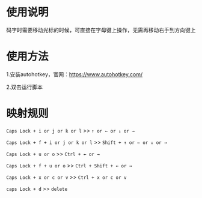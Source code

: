 # 使用说明

码字时需要移动光标的时候，可直接在字母键上操作，无需再移动右手到方向键上

# 使用方法

1.安装autohotkey，官网：https://www.autohotkey.com/

2.双击运行脚本

# 映射规则

`Caps Lock + i or j or k or l`  >>  `↑ or ← or ↓ or →`

`Caps Lock + f + i or j or k or l`  >>  `Shift + ↑ or ← or ↓ or →`

`Caps Lock + u or o`  >>  `Ctrl + ← or →` 

`Caps Lock + f + u or o`  >>  `Ctrl + Shift + ← or →` 

`Caps Lock + x or c or v`  >>  `Ctrl + x or c or v`

`caps Lock + d`  >>  `delete`
